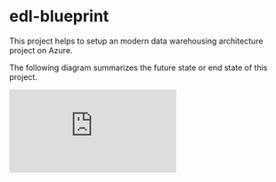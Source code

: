 # edl-blueprint

This project helps to setup an modern data warehousing architecture project on Azure. 

The following diagram summarizes the future state or end state of this project.

![alt text](https://github.com/sarathsasidharan/edl-blueprint/blob/master/MDW_Arch.pdf)
